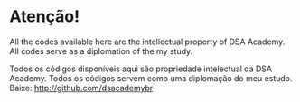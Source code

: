 
  # Atenção!
All the codes available here are the intellectual property of DSA Academy. All codes serve as a diplomation of the my study.

Todos os códigos disponíveis aqui são propriedade intelectual da DSA Academy. Todos os códigos servem como uma diplomação do meu estudo.
Baixe: http://github.com/dsacademybr
